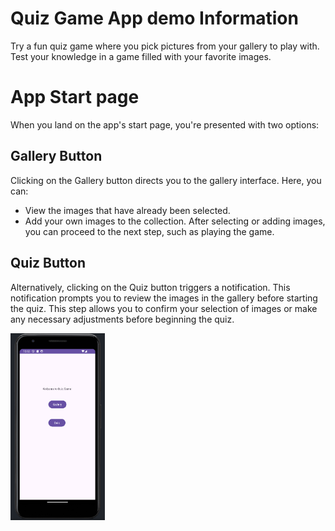 # Quiz Game App demo Information
Try a fun quiz game where you pick pictures from your gallery to play with. 
Test your knowledge in a game filled with your favorite images.

# App Start page
When you land on the app's start page, you're presented with two options:

## Gallery Button
Clicking on the Gallery button directs you to the gallery interface. Here, you can:

* View the images that have already been selected.
* Add your own images to the collection. After selecting or adding images, you can proceed to the next step, such as playing the game.

## Quiz Button
Alternatively, clicking on the Quiz button triggers a notification. This notification prompts you to review the images in the gallery before starting the quiz. 
This step allows you to confirm your selection of images or make any necessary adjustments before beginning the quiz.


<img src="https://github.com/591317/Oblig1_QuizApp/blob/master/Quizapp-MainActivity.png?raw=true)https://github.com/591317/Oblig1_QuizApp/blob/master/Quizapp-MainActivity.png?raw=true" alt="Main Activity" width="30%">
